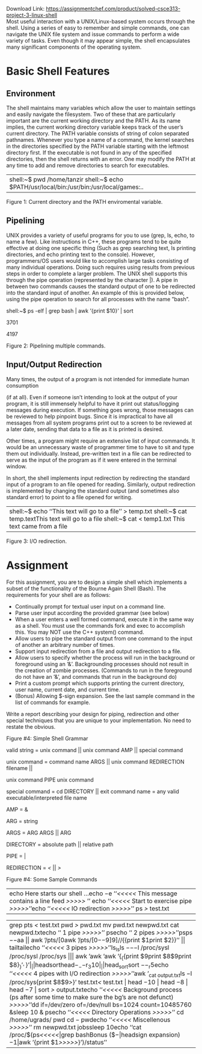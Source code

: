 Download Link: https://assignmentchef.com/product/solved-csce313-project-3-linux-shell
<br>
Most useful interaction with a UNIX/Linux-based system occurs through the shell. Using a series of easy to remember and simple commands, one can navigate the UNIX file system and issue commands to perform a wide variety of tasks. Even though it may appear simple, the shell encapsulates many significant components of the operating system.

<h1>Basic Shell Features</h1>

<h2>Environment</h2>

The shell maintains many variables which allow the user to maintain settings and easily navigate the filesystem. Two of these that are particularly important are the current working directory and the PATH. As its name implies, the current working directory variable keeps track of the user’s current directory. The PATH variable consists of string of colon separated pathnames. Whenever you type a name of a command, the kernel searches in the directories specified by the PATH variable starting with the leftmost directory first. If the executable is not found in any of the specified directories, then the shell returns with an error. One may modify the PATH at any time to add and remove directories to search for executables.

<table width="624">

 <tbody>

  <tr>

   <td width="624">shell:~$ pwd /home/tanzir shell:~$ echo $PATH/usr/local/bin:/usr/bin:/usr/local/games:..</td>

  </tr>

 </tbody>

</table>

Figure 1: Current directory and the PATH enviromental variable.

<h2>Pipelining</h2>

UNIX provides a variety of useful programs for you to use (grep, ls, echo, to name a few). Like instructions in C++, these programs tend to be quite effective at doing one specific thing (Such as grep searching text, ls printing directories, and echo printing text to the console). However, programmers/OS users would like to accomplish large tasks consisting of many individual operations. Doing such requires using results from previous steps in order to complete a larger problem. The UNIX shell supports this through the pipe operation (represented by the character |). A pipe in between two commands causes the standard output of one to be redirected into the standard input of another. An example of this is provided below, using the pipe operation to search for all processes with the name ”bash”.

shell:~$ ps -elf | grep bash | awk ’{print $10}’ | sort

3701

4197

Figure 2: Pipelining multiple commands.

<h2>Input/Output Redirection</h2>

Many times, the output of a program is not intended for immediate human consumption

(if at all). Even if someone isn’t intending to look at the output of your program, it is still immensely helpful to have it print out status/logging messages during execution. If something goes wrong, those messages can be reviewed to help pinpoint bugs. Since it is impractical to have all messages from all system programs print out to a screen to be reviewed at a later date, sending that data to a file as it is printed is desired.

Other times, a program might require an extensive list of input commands. It would be an unnecessary waste of programmer time to have to sit and type them out individually. Instead, pre-written text in a file can be redirected to serve as the input of the program as if it were entered in the terminal window.

In short, the shell implements input redirection by redirecting the standard input of a program to an file opened for reading. Similarly, output redirection is implemented by changing the standard output (and sometimes also standard error) to point to a file opened for writing.

<table width="624">

 <tbody>

  <tr>

   <td width="624">shell:~$ echo ‘‘This text will go to a file’’ &gt; temp.txt shell:~$ cat temp.textThis text will go to a file shell:~$ cat &lt; temp1.txt This text came from a file</td>

  </tr>

 </tbody>

</table>

Figure 3: I/O redirection.

<h1>Assignment</h1>

For this assignment, you are to design a simple shell which implements a subset of the functionality of the Bourne Again Shell (Bash).        The requirements for your shell are as follows:

<ul>

 <li>Continually prompt for textual user input on a command line.</li>

 <li>Parse user input according the provided grammar (see below)</li>

 <li>When a user enters a well formed command, execute it in the same way as a shell. You must use the commands fork and exec to accomplish this. You may NOT use the C++ system() command.</li>

 <li>Allow users to pipe the standard output from one command to the input of another an arbitrary number of times.</li>

 <li>Support input redirection from a file and output redirection to a file.</li>

 <li>Allow users to specify whether the process will run in the background or foreground using an ’&amp;’. Backgrounding processes should not result in the creation of zombie processes. (Commands to run in the foreground do not have an ’&amp;’, and commands that run in the background do)</li>

 <li>Print a custom prompt which supports printing the current directory, user name, current date, and current time.</li>

 <li>(Bonus) Allowing $-sign expansion. See the last sample command in the list of commands for example.</li>

</ul>

Write a report describing your design for piping, redirection and other special techniques that you are unique to your implementation. No need to restate the obvious.

Figure #4: Simple Shell Grammar

valid string = unix command || unix command AMP || special command

unix command = command name ARGS       || unix command REDIRECTION filename ||

unix command PIPE unix command

special command = cd DIRECTORY || exit command name = any valid executable/interpreted file name

AMP = &amp;

ARG = string

ARGS = ARG ARGS || ARG

DIRECTORY = absolute path || relative path

PIPE = |

REDIRECTION = <em>&lt; </em>|| <em>&gt;</em>

Figure #4: Some Sample Commands

<table width="633">

 <tbody>

  <tr>

   <td width="633">echo Here starts our shell …echo −e ‘‘<em>&lt;&lt;&lt;&lt;&lt; </em>This message contains a line feed <em>&gt;&gt;&gt;&gt;&gt;</em>
’’ echo ‘‘<em>&lt;&lt;&lt;&lt;&lt; </em>Start to exercise pipe <em>&gt;&gt;&gt;&gt;&gt;</em>’’echo ‘‘<em>&lt;&lt;&lt;&lt;&lt; </em>IO redirection <em>&gt;&gt;&gt;&gt;&gt;</em>’’ ps <em>&gt; </em>test.txt</td>

  </tr>

 </tbody>

</table>




<table width="633">

 <tbody>

  <tr>

   <td width="633">grep pts <em>&lt; </em>test.txt pwd <em>&gt; </em>pwd.txt mv pwd.txt newpwd.txt cat newpwd.txtecho ‘‘ 1 pipe <em>&gt;&gt;&gt;&gt;&gt;</em>’’ psecho ‘‘                   2 pipes <em>&gt;&gt;&gt;&gt;&gt;</em>’’psps −−aa || awk ’/pts/[0awk ’/pts/[0−−9]9]//{{print $1print $2}}’’ || tailtailecho ‘‘<em>&lt;&lt;&lt;&lt;&lt; </em>3 pipes <em>&gt;&gt;&gt;&gt;&gt;</em>’’ls<sub>ls</sub>ls −−−l /proc/sysl /proc/sysl /proc/sys ||| awk ’awk ’awk ’{<sub>{</sub>{print $9print $8$9print $8}<sub>}</sub>’<sub>’ </sub>}’|<sub>|</sub>|headsorthead−<sub>−</sub>−r<sub>3</sub>10|<sub>|</sub>|head<sub>sort</sub>sort −−<sub>r</sub>5echo ‘‘<em>&lt;&lt;&lt;&lt;&lt; </em>4 pipes with I/O redirection <em>&gt;&gt;&gt;&gt;&gt;</em>’’awk ’<sub>cat output.txt</sub>ls −l /proc/sys{print $8$9<em>&gt;</em>}’ test.txt<em>&lt; </em>test.txt | head −10 | head −8 | head −7 | sort <em>&gt; </em>output.txtecho ‘‘<em>&lt;&lt;&lt;&lt;&lt; </em>Background process (ps after some time to make sure the bg’s are not defunct) <em>&gt;&gt;&gt;&gt;&gt;</em>’’dd if=/dev/zero of=/dev/null bs=1024 count=10485760 &amp;sleep 10 &amp; psecho ‘‘<em>&lt;&lt;&lt;&lt;&lt; </em>Directory Operations <em>&gt;&gt;&gt;&gt;&gt;</em>’’ cd /home/ugrads/ pwd cd − pwdecho ‘‘<em>&lt;&lt;&lt;&lt;&lt; </em>Miscellenous <em>&gt;&gt;&gt;&gt;&gt;</em>’’ rm newpwd.txt jobssleep 10echo ‘‘cat /proc/$(ps<em>&lt;&lt;&lt;&lt;&lt;</em>|grep bashBonus ($−|headsign expansion)−1|awk ’{print $1<em>&gt;&gt;&gt;&gt;&gt;</em>}’)/status’’</td>

  </tr>

 </tbody>

</table>
